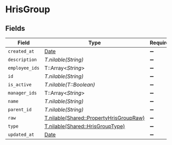 # HrisGroup


## Fields

| Field                                                                                  | Type                                                                                   | Required                                                                               | Description                                                                            |
| -------------------------------------------------------------------------------------- | -------------------------------------------------------------------------------------- | -------------------------------------------------------------------------------------- | -------------------------------------------------------------------------------------- |
| `created_at`                                                                           | [Date](https://ruby-doc.org/stdlib-2.6.1/libdoc/date/rdoc/Date.html)                   | :heavy_minus_sign:                                                                     | N/A                                                                                    |
| `description`                                                                          | *T.nilable(String)*                                                                    | :heavy_minus_sign:                                                                     | N/A                                                                                    |
| `employee_ids`                                                                         | T::Array<*String*>                                                                     | :heavy_minus_sign:                                                                     | N/A                                                                                    |
| `id`                                                                                   | *T.nilable(String)*                                                                    | :heavy_minus_sign:                                                                     | N/A                                                                                    |
| `is_active`                                                                            | *T.nilable(T::Boolean)*                                                                | :heavy_minus_sign:                                                                     | N/A                                                                                    |
| `manager_ids`                                                                          | T::Array<*String*>                                                                     | :heavy_minus_sign:                                                                     | N/A                                                                                    |
| `name`                                                                                 | *T.nilable(String)*                                                                    | :heavy_minus_sign:                                                                     | N/A                                                                                    |
| `parent_id`                                                                            | *T.nilable(String)*                                                                    | :heavy_minus_sign:                                                                     | N/A                                                                                    |
| `raw`                                                                                  | [T.nilable(Shared::PropertyHrisGroupRaw)](../../models/shared/propertyhrisgroupraw.md) | :heavy_minus_sign:                                                                     | N/A                                                                                    |
| `type`                                                                                 | [T.nilable(Shared::HrisGroupType)](../../models/shared/hrisgrouptype.md)               | :heavy_minus_sign:                                                                     | N/A                                                                                    |
| `updated_at`                                                                           | [Date](https://ruby-doc.org/stdlib-2.6.1/libdoc/date/rdoc/Date.html)                   | :heavy_minus_sign:                                                                     | N/A                                                                                    |
